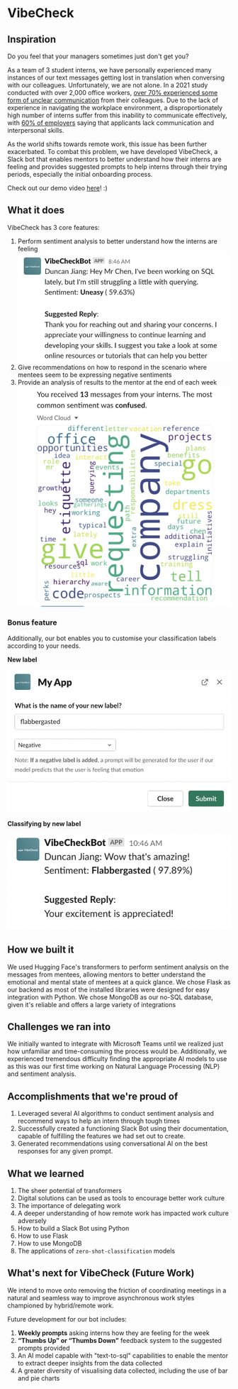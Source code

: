 # VibeCheck

## Inspiration
Do you feel that your managers sometimes just don't get you?

As a team of 3 student interns, we have personally experienced many instances of our text messages getting lost in translation when conversing with our colleagues. Unfortunately, we are not alone. In a 2021 study conducted with over 2,000 office workers, [over 70% experienced some form of unclear communication](https://hbr.org/2021/05/did-you-get-my-slack-email-text) from their colleagues. Due to the lack of experience in navigating the workplace environment, a disproportionately high number of interns suffer from this inability to communicate effectively, with [60% of employers](https://www.digett.com/insights/what-every-intern-should-know-about-business-communication) saying that applicants lack communication and interpersonal skills.

As the world shifts towards remote work, this issue has been further exacerbated. To combat this problem, we have developed VibeCheck, a Slack bot that enables mentors to better understand how their interns are feeling and provides suggested prompts to help interns through their trying periods, especially the initial onboarding process.

Check out our demo video [here](https://youtu.be/VK1LYrRQ8Ss)! :)

## What it does
VibeCheck has 3 core features:
1. Perform sentiment analysis to better understand how the interns are feeling
![Sentiment Analysis And Prompt](assets/images/sentiment-analysis-and-prompt.png)
2. Give recommendations on how to respond in the scenario where mentees seem to be expressing negative sentiments
3. Provide an analysis of results to the mentor at the end of each week
![Wordcloud](assets/images/visualisation-of-results.png)

### Bonus feature
Additionally, our bot enables you to customise your classification labels according to your needs.

**New label**

![New Label](assets/images/new-label.png)

**Classifying by new label**

![New Label Results](assets/images/new-label-results.png)


## How we built it
We used Hugging Face's transformers to perform sentiment analysis on the messages from mentees, allowing mentors to better understand the emotional and mental state of mentees at a quick glance. 
We chose Flask as our backend as most of the installed libraries were designed for easy integration with Python.
We chose MongoDB as our no-SQL database, given it's reliable and offers a large variety of integrations

## Challenges we ran into
We initially wanted to integrate with Microsoft Teams until we realized just how unfamiliar and time-consuming the process would be. Additionally, we experienced tremendous difficulty finding the appropriate AI models to use as this was our first time working on Natural Language Processing (NLP) and sentiment analysis.

## Accomplishments that we're proud of

1. Leveraged several AI algorithms to conduct sentiment analysis and recommend ways to help an intern through tough times
2. Successfully created a functioning Slack Bot using their documentation, capable of fulfilling the features we had set out to create.
3. Generated recommendations using conversational AI on the best responses for any given prompt. 

## What we learned

1. The sheer potential of transformers
2. Digital solutions can be used as tools to encourage better work culture
3. The importance of delegating work
4. A deeper understanding of how remote work has impacted work culture adversely
5. How to build a Slack Bot using Python
6. How to use Flask
7. How to use MongoDB
8. The applications of `zero-shot-classification` models

## What's next for VibeCheck (Future Work)

We intend to move onto removing the friction of coordinating meetings in a natural and seamless way to improve asynchronous work styles championed by hybrid/remote work. 

Future development for our bot includes:
1. **Weekly prompts** asking interns how they are feeling for the week
2. **“Thumbs Up” or “Thumbs Down”** feedback system to the suggested prompts provided
3. An AI model capable with "text-to-sql" capabilities to enable the mentor to extract deeper insights from the data collected
4. A greater diversity of visualising data collected, including the use of bar and pie charts